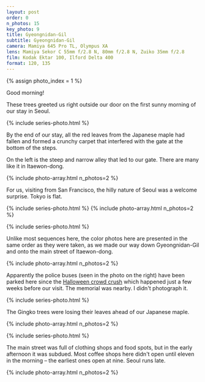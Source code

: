 ```yaml
---
layout: post
order: 0
n_photos: 15
key_photo: 9
title: Gyeongnidan-Gil
subtitle: Gyeongnidan-Gil
camera: Mamiya 645 Pro TL, Olympus XA
lens: Mamiya Sekor C 55mm f/2.8 N, 80mm f/2.8 N, Zuiko 35mm f/2.8
film: Kodak Ektar 100, Ilford Delta 400
format: 120, 135
---
```


{% assign photo_index = 1 %}

Good morning!

These trees greeted us right outside our door on the first sunny morning of our stay in Seoul.

{% include series-photo.html %}

By the end of our stay, all the red leaves from the Japanese maple had fallen and formed a crunchy carpet that interfered with the gate at the bottom of the steps.

On the left is the steep and narrow alley that led to our gate. There are many like it in Itaewon-dong.

{% include photo-array.html n_photos=2 %}

For us, visiting from San Francisco, the hilly nature of Seoul was a welcome surprise. Tokyo is flat.

{% include series-photo.html %}
{% include photo-array.html n_photos=2 %}

{% include series-photo.html %}

Unlike most sequences here, the color photos here are presented in the same order as they were taken, as we made our way down Gyeongnidan-Gil and onto the main street of Itaewon-dong.

{% include photo-array.html n_photos=2 %}

Apparently the police buses (seen in the photo on the right) have been parked here since the [Halloween crowd crush](https://en.wikipedia.org/wiki/Seoul_Halloween_crowd_crush) which happened just a few weeks before our visit. The memorial was nearby. I didn't photograph it.

{% include series-photo.html %}

The Gingko trees were losing their leaves ahead of our Japanese maple.

{% include photo-array.html n_photos=2 %}

{% include series-photo.html %}

The main street was full of clothing shops and food spots, but in the early afternoon it was subdued. Most coffee shops here didn't open until eleven in the morning – the earliest ones open at nine. Seoul runs late.

{% include photo-array.html n_photos=2 %}
